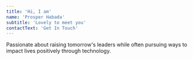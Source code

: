 ```yaml
---
title: 'Hi, I am'
name: 'Prosper Habada'
subtitle: 'Lovely to meet you'
contactText: 'Get In Touch'
---
```


Passionate about raising tomorrow's leaders while often pursuing ways to impact lives positively through technology.

